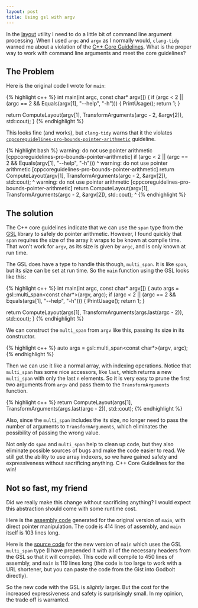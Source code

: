 ```yaml
---
layout: post
title: Using gsl with argv
---
```

In the [layout](https://github.com/joshpeterson/layout) utility I need to do a
little bit of command line argument processing. When I used `argc` and `argv` as I
normally would, `clang-tidy` warned me about a violation of the [C++ Core
Guidelines](https://github.com/isocpp/CppCoreGuidelines). What is the proper way to
work with command line arguments and meet the core guidelines?

## The Problem

Here is the original code I wrote for `main`:

{% highlight c++ %}
int main(int argc, const char* argv[])
{
  if (argc < 2 || (argc == 2 && Equals(argv[1], "--help", "-h")))
  {
    PrintUsage();
    return 1;
  }

  return ComputeLayout(argv[1], TransformArguments(argc - 2, &argv[2]), std::cout);
}
{% endhighlight %}

This looks fine (and works), but `clang-tidy` warns that it the violates
[`cppcoreguidelines-pro-bounds-pointer-arithmetic`](https://github.com/isocpp/CppCoreGuidelines/blob/master/CppCoreGuidelines.md#Pro-bounds-arithmetic)
guideline.

{% highlight bash %}
warning: do not use pointer arithmetic [cppcoreguidelines-pro-bounds-pointer-arithmetic]
 if (argc < 2 || (argc == 2 && Equals(argv[1], "--help", "-h")))
                                      ^
warning: do not use pointer arithmetic [cppcoreguidelines-pro-bounds-pointer-arithmetic]
 return ComputeLayout(argv[1], TransformArguments(argc - 2, &argv[2]), std::cout);
                      ^
warning: do not use pointer arithmetic [cppcoreguidelines-pro-bounds-pointer-arithmetic]
 return ComputeLayout(argv[1], TransformArguments(argc - 2, &argv[2]), std::cout);
                                                             ^
{% endhighlight %}

## The solution

The C++ core guidelines indicate that we can use the `span` type from the
[GSL](https://github.com/Microsoft/GSL) library to safely do pointer arithmetic.
However, I found quickly that `span` requires the size of the array it wraps to be
known at compile time. That won't work for `argv`, as its size is given by `argc`,
and is only known at run time.

The GSL does have a type to handle this though, `multi_span`. It is like `span`,
but its size can be set at run time. So the `main` function using the GSL looks
like this:

{% highlight c++ %}
int main(int argc, const char* argv[])
{
  auto args = gsl::multi_span<const char*>(argv, argc);
  if (argc < 2 || (argc == 2 && Equals(args[1], "--help", "-h")))
  {
    PrintUsage();
    return 1;
  }

  return ComputeLayout(args[1], TransformArguments(args.last(argc - 2)), std::cout);
}
{% endhighlight %}

We can construct the `multi_span` from `argv` like this, passing its size in its
constructor.

{% highlight c++ %}
auto args = gsl::multi_span<const char*>(argv, argc);
{% endhighlight %}

Then we can use it like a normal array, with indexing operations. Notice that
`multi_span` has some nice accessors, like `last`, which returns a new `multi_span`
with only the last `n` elements. So it is very easy to prune the first two
arguments from `argv` and pass them to the `TransformArguments` function.

{% highlight c++ %}
return ComputeLayout(args[1], TransformArguments(args.last(argc - 2)), std::cout);
{% endhighlight %}

Also, since the `multi_span` includes the its size, no longer need to pass the
number of arguments to `TransformArguments`, which eliminates the possibility of
passing the wrong value.

Not only do `span` and `multi_span` help to clean up code, but they also eliminate
possible sources of bugs and make the code easier to read. We still get the ability
to use array indexers, so we have gained safety and expressiveness without
sacrificing anything. C++ Core Guidelines for the win!

## Not so fast, my friend

Did we really make this change without sacrificing anything? I would expect this
abstraction should come with some runtime cost.

Here is the [assembly code](https://godbolt.org/g/u12rjY) generated for the
original version of `main`, with direct pointer manipulation. The code is 414 lines
of assembly, and `main` itself is 103 lines long.

Here is the [source
code](https://gist.github.com/joshpeterson/f269c248ffacb05bdd88a84de96e22e9) for
the new version of `main` which uses the GSL `multi_span` type (I have prepended it
with all of the necessary headers from the GSL so that it will compile). This code
will compile to 450 lines of assembly, and `main` is 119 lines long (the code is
too large to work with a URL shortener, but you can paste the code from the Gist
into Godbolt directly).

So the new code with the GSL is _slightly_ larger. But the cost for the increased
expressiveness and safety is surprisingly small. In my opinion, the trade off is
warranted.

